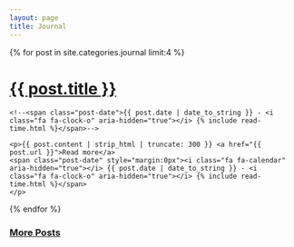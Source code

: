 ```yaml
---
layout: page
title: Journal
---
```

<div class="posts">
  {% for post in site.categories.journal limit:4 %}
  <div class="post">
    <h1 class="post-title">
      <a href="{{ site.baseurl }}{{ post.url }}">
        {{ post.title }}
      </a>
    </h1>

    <!--<span class="post-date">{{ post.date | date_to_string }} - <i class="fa fa-clock-o" aria-hidden="true"></i> {% include read-time.html %}</span>-->

    <p>{{ post.content | strip_html | truncate: 300 }} <a href="{{ post.url }}">Read more</a>
    <span class="post-date" style="margin:0px"><i class="fa fa-calendar" aria-hidden="true"></i> {{ post.date | date_to_string }} - <i class="fa fa-clock-o" aria-hidden="true"></i> {% include read-time.html %}</span>
    </p>

  </div>
  {% endfor %}
</div>

<h3>
  <a href="#">More Posts</a>
</h3>
